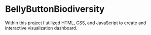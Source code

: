 # BellyButtonBiodiversity
Within this project I utilized HTML, CSS, and JavaScript to create and interactive visualization dashboard.
